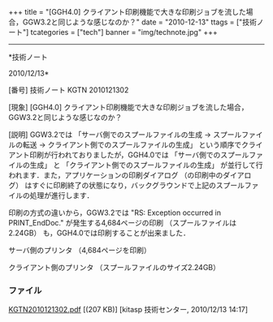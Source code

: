 ﻿+++
title = "[GGH4.0] クライアント印刷機能で大きな印刷ジョブを流した場合，GGW3.2と同じような感じなのか？"
date = "2010-12-13"
ttags = ["技術ノート"]
tcategories = ["tech"]
banner = "img/technote.jpg"
+++

-----------------------------------------------------------------------------------------------------------------------------

*技術ノート

2010/12/13*


[番号]
技術ノート KGTN 2010121302

[現象]
[GGH4.0]
クライアント印刷機能で大きな印刷ジョブを流した場合，GGW3.2と同じような感じなのか？

[説明]
GGW3.2では 「サーバ側でのスプールファイルの生成 → スプールファイルの転送
→ クライアント側でのスプールファイルの生成」
という順序でクライアント印刷が行われておりましたが，GGH4.0では
「サーバ側でのスプールファイルの生成」 と
「クライアント側でのスプールファイルの生成」
が並行して行われます．また，アプリケーションの印刷ダイアログ
（の印刷中のダイアログ）
はすぐに印刷終了の状態になり，バックグラウンドで上記のスプールファイルの処理が進行します．

印刷の方式の違いから，GGW3.2では "RS: Exception occurred in
PRINT_EndDoc." が発生する4,684ページの印刷 （スプールファイルは2.24GB）
も，GGH4.0では印刷することが出来ました．

サーバ側のプリンタ （4,684ページを印刷）

クライアント側のプリンタ （スプールファイルのサイズ2.24GB）


### ファイル

 
 


[KGTN2010121302.pdf](http://techreport.kitasp.net/attachments/download/426/KGTN2010121302.pdf)
 [(207 KB)] [kitasp 技術センター, 2010/12/13
14:17]


 


 

